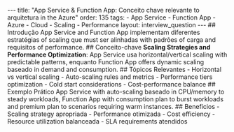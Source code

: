--- title: "App Service & Function App: Conceito chave relevante to arquitetura in the Azure" order: 135 tags: - App Service - Function App - Azure - Cloud - Scaling - Performance layout: interview_question --- ## Introdução App Service and Function App implementam diferentes estratégias of scaling que must ser alinhadas with padrões of carga and requisitos of performance. ## Conceito-chave **Scaling Strategies and Performance Optimization**: App Service usa horizontal/vertical scaling with predictable patterns, enquanto Function App offers dynamic scaling baseado in demand and consumption. ## Tópicos Relevantes - Horizontal vs vertical scaling - Auto-scaling rules and metrics - Performance tiers optimization - Cold start considerations - Cost-performance balance ## Exemplo Prático App Service with auto-scaling baseado in CPU/memory to steady workloads, Function App with consumption plan to burst workloads and premium plan to scenarios requiring warm instances. ## Benefícios - Scaling strategy apropriada - Performance otimizada - Cost efficiency - Resource utilization balanceada - SLA requirements atendidos